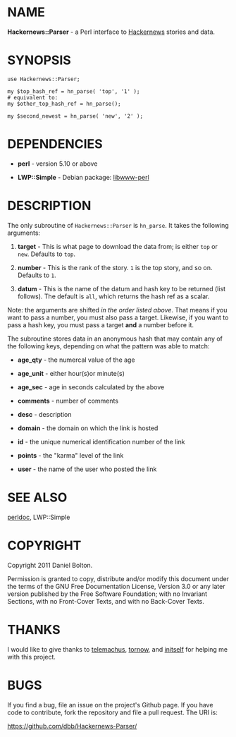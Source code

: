 # NAME

**Hackernews::Parser** - a Perl interface to [Hackernews](http://news.ycombinator.com/) stories and data.

# SYNOPSIS

    use Hackernews::Parser;

    my $top_hash_ref = hn_parse( 'top', '1' );
    # equivalent to:
    my $other_top_hash_ref = hn_parse();

    my $second_newest = hn_parse( 'new', '2' );

# DEPENDENCIES


* **perl** - version 5.10 or above

* **LWP::Simple** - Debian package: [libwww-perl](http://packages.debian.org/stable/libwww-perl)


# DESCRIPTION

The only subroutine of `Hackernews::Parser` is `hn_parse`. It takes the following arguments:

1. **target** - This is what page to download the data from; is either `top` or `new`. Defaults to `top`.

2. **number** - This is the rank of the story. `1` is the top story, and so on. Defaults to `1`.

3. **datum** - This is the name of the datum and hash key to be returned (list follows). The default is `all`, which returns the hash ref as a scalar.

Note: the arguments are shifted _in the order listed above_. That means if you want to pass a number, you must also pass a target. Likewise, if you want to pass a hash key, you must pass a target **and** a number before it.

The subroutine stores data in an anonymous hash that may contain any of the following keys, depending on what the pattern was able to match:

* **age\_qty** - the numercal value of the age

* **age\_unit** - either hour(s)or minute(s)

* **age\_sec** - age in seconds calculated by the above

* **comments** - number of comments

* **desc** - description

* **domain** - the domain on which the link is hosted

* **id** - the unique numerical identification number of the link

* **points** - the "karma" level of the link

* **user** - the name of the user who posted the link

# SEE ALSO

[perldoc](http://perldoc.perl.org/perldoc.html), LWP::Simple

# COPYRIGHT

Copyright 2011 Daniel Bolton.

Permission is granted to copy, distribute and/or modify this 
document under the terms of the GNU Free Documentation 
License, Version 3.0 or any later version published by the 
Free Software Foundation; with no Invariant Sections, with 
no Front-Cover Texts, and with no Back-Cover Texts.

# THANKS

I would like to give thanks to [telemachus](https://github.com/telemachus), [tornow](https://github.com/tornow), and [initself](http://blogs.perl.org/users/initself/) for helping me with this project.

# BUGS

If you find a bug, file an issue on the project's Github page. If you have code to contribute, fork the repository and file a pull request. The URI is:

<https://github.com/dbb/Hackernews-Parser/>

